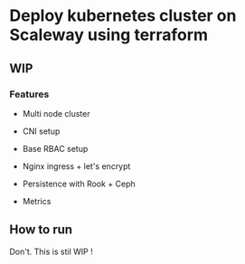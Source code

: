 # Deploy kubernetes cluster on Scaleway using terraform

## WIP

### Features 

* Multi node cluster

* CNI setup 

* Base RBAC setup 

* Nginx ingress + let's encrypt  

* Persistence with Rook + Ceph 

* Metrics 


## How to run

Don't. This is stil WIP ! 
